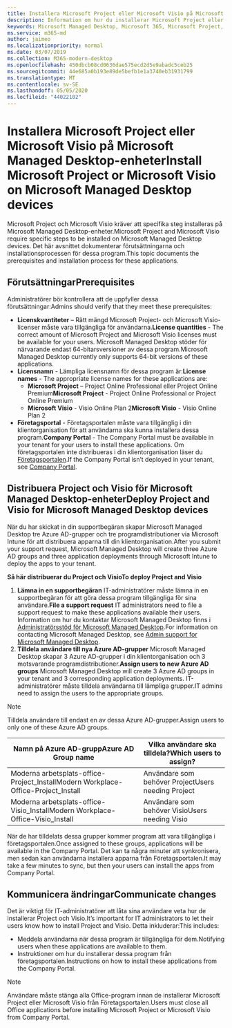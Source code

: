 ```yaml
---
title: Installera Microsoft Project eller Microsoft Visio på Microsoft Managed Desktop-enheter
description: Information om hur du installerar Microsoft Project eller Microsoft Visio på Microsoft Managed Desktop-enheter
keywords: Microsoft Managed Desktop, Microsoft 365, Microsoft Project, Microsoft Visio
ms.service: m365-md
author: jaimeo
ms.localizationpriority: normal
ms.date: 03/07/2019
ms.collection: M365-modern-desktop
ms.openlocfilehash: 450dbcb08cd0636dae575ecd2d5e9abadc5ceb25
ms.sourcegitcommit: 44e685a0b193e89de5befb1e1a3740eb31931799
ms.translationtype: MT
ms.contentlocale: sv-SE
ms.lasthandoff: 05/05/2020
ms.locfileid: "44022102"
---
```

# <a name="install-microsoft-project-or-microsoft-visio-on-microsoft-managed-desktop-devices"></a><span data-ttu-id="b309f-104">Installera Microsoft Project eller Microsoft Visio på Microsoft Managed Desktop-enheter</span><span class="sxs-lookup"><span data-stu-id="b309f-104">Install Microsoft Project or Microsoft Visio on Microsoft Managed Desktop devices</span></span>

<span data-ttu-id="b309f-105">Microsoft Project och Microsoft Visio kräver att specifika steg installeras på Microsoft Managed Desktop-enheter.</span><span class="sxs-lookup"><span data-stu-id="b309f-105">Microsoft Project and Microsoft Visio require specific steps to be installed on Microsoft Managed Desktop devices.</span></span> <span data-ttu-id="b309f-106">Det här avsnittet dokumenterar förutsättningarna och installationsprocessen för dessa program.</span><span class="sxs-lookup"><span data-stu-id="b309f-106">This topic documents the prerequisites and installation process for these applications.</span></span>

## <a name="prerequisites"></a><span data-ttu-id="b309f-107">Förutsättningar</span><span class="sxs-lookup"><span data-stu-id="b309f-107">Prerequisites</span></span>

<span data-ttu-id="b309f-108">Administratörer bör kontrollera att de uppfyller dessa förutsättningar:</span><span class="sxs-lookup"><span data-stu-id="b309f-108">Admins should verify that they meet these prerequisites:</span></span>
- <span data-ttu-id="b309f-109">**Licenskvantiteter** – Rätt mängd Microsoft Project- och Microsoft Visio-licenser måste vara tillgängliga för användarna.</span><span class="sxs-lookup"><span data-stu-id="b309f-109">**License quantities** - The correct amount of Microsoft Project and Microsoft Visio licenses must be available for your users.</span></span> <span data-ttu-id="b309f-110">Microsoft Managed Desktop stöder för närvarande endast 64-bitarsversioner av dessa program.</span><span class="sxs-lookup"><span data-stu-id="b309f-110">Microsoft Managed Desktop currently only supports 64-bit versions of these applications.</span></span> 
- <span data-ttu-id="b309f-111">**Licensnamn** - Lämpliga licensnamn för dessa program är:</span><span class="sxs-lookup"><span data-stu-id="b309f-111">**License names** - The appropriate license names for these applications are:</span></span>
    - <span data-ttu-id="b309f-112">**Microsoft Project** – Project Online Professional eller Project Online Premium</span><span class="sxs-lookup"><span data-stu-id="b309f-112">**Microsoft Project** - Project Online Professional or Project Online Premium</span></span>
    - <span data-ttu-id="b309f-113">**Microsoft Visio** - Visio Online Plan 2</span><span class="sxs-lookup"><span data-stu-id="b309f-113">**Microsoft Visio** - Visio Online Plan 2</span></span>
- <span data-ttu-id="b309f-114">**Företagsportal** - Företagsportalen måste vara tillgänglig i din klientorganisation för att användarna ska kunna installera dessa program.</span><span class="sxs-lookup"><span data-stu-id="b309f-114">**Company Portal** -  The Company Portal must be available in your tenant for your users to install these applications.</span></span> <span data-ttu-id="b309f-115">Om företagsportalen inte distribueras i din klientorganisation läser du [Företagsportalen](company-portal.md).</span><span class="sxs-lookup"><span data-stu-id="b309f-115">If the Company Portal isn’t deployed in your tenant, see [Company Portal](company-portal.md).</span></span>

## <a name="deploy-project-and-visio-for-microsoft-managed-desktop-devices"></a><span data-ttu-id="b309f-116">Distribuera Project och Visio för Microsoft Managed Desktop-enheter</span><span class="sxs-lookup"><span data-stu-id="b309f-116">Deploy Project and Visio for Microsoft Managed Desktop devices</span></span>
<span data-ttu-id="b309f-117">När du har skickat in din supportbegäran skapar Microsoft Managed Desktop tre Azure AD-grupper och tre programdistributioner via Microsoft Intune för att distribuera apparna till din klientorganisation.</span><span class="sxs-lookup"><span data-stu-id="b309f-117">After you submit your support request, Microsoft Managed Desktop will create three Azure AD groups and three application deployments through Microsoft Intune to deploy the apps to your tenant.</span></span>  

<span data-ttu-id="b309f-118">**Så här distribuerar du Project och Visio**</span><span class="sxs-lookup"><span data-stu-id="b309f-118">**To deploy Project and Visio**</span></span>
1. <span data-ttu-id="b309f-119">**Lämna in en supportbegäran** IT-administratörer måste lämna in en supportbegäran för att göra dessa program tillgängliga för sina användare.</span><span class="sxs-lookup"><span data-stu-id="b309f-119">**File a support request** IT administrators need to file a support request to make these applications available their users.</span></span> <span data-ttu-id="b309f-120">Information om hur du kontaktar Microsoft Managed Desktop finns i [Administratörsstöd för Microsoft Managed Desktop](../working-with-managed-desktop/admin-support.md).</span><span class="sxs-lookup"><span data-stu-id="b309f-120">For information on contacting Microsoft Managed Desktop, see [Admin support for Microsoft Managed Desktop](../working-with-managed-desktop/admin-support.md).</span></span>
2. <span data-ttu-id="b309f-121">**Tilldela användare till nya Azure AD-grupper** Microsoft Managed Desktop skapar 3 Azure AD-grupper i din klientorganisation och 3 motsvarande programdistributioner.</span><span class="sxs-lookup"><span data-stu-id="b309f-121">**Assign users to new Azure AD groups** Microsoft Managed Desktop will create 3 Azure AD groups in your tenant and 3 corresponding application deployments.</span></span> <span data-ttu-id="b309f-122">IT-administratörer måste tilldela användarna till lämpliga grupper.</span><span class="sxs-lookup"><span data-stu-id="b309f-122">IT admins need to assign the users to the appropriate groups.</span></span>

>[!NOTE]
><span data-ttu-id="b309f-123">Tilldela användare till endast en av dessa Azure AD-grupper.</span><span class="sxs-lookup"><span data-stu-id="b309f-123">Assign users to only one of these Azure AD groups.</span></span> 

<span data-ttu-id="b309f-124">Namn på Azure AD-grupp</span><span class="sxs-lookup"><span data-stu-id="b309f-124">Azure AD Group name</span></span> | <span data-ttu-id="b309f-125">Vilka användare ska tilldela?</span><span class="sxs-lookup"><span data-stu-id="b309f-125">Which users to assign?</span></span>   
 --- | ---
<span data-ttu-id="b309f-126">Moderna arbetsplats-office-Project_Install</span><span class="sxs-lookup"><span data-stu-id="b309f-126">Modern Workplace-Office-Project_Install</span></span> | <span data-ttu-id="b309f-127">Användare som behöver Project</span><span class="sxs-lookup"><span data-stu-id="b309f-127">Users needing Project</span></span>
<span data-ttu-id="b309f-128">Moderna arbetsplats-office-Visio_Install</span><span class="sxs-lookup"><span data-stu-id="b309f-128">Modern Workplace-Office-Visio_Install</span></span> | <span data-ttu-id="b309f-129">Användare som behöver Visio</span><span class="sxs-lookup"><span data-stu-id="b309f-129">Users needing Visio</span></span>

<span data-ttu-id="b309f-130">När de har tilldelats dessa grupper kommer program att vara tillgängliga i företagsportalen.</span><span class="sxs-lookup"><span data-stu-id="b309f-130">Once assigned to these groups, applications will be available in the Company Portal.</span></span> <span data-ttu-id="b309f-131">Det kan ta några minuter att synkronisera, men sedan kan användarna installera apparna från Företagsportalen.</span><span class="sxs-lookup"><span data-stu-id="b309f-131">It may take a few minutes to sync, but then your users can install the apps from Company Portal.</span></span> 

## <a name="communicate-changes"></a><span data-ttu-id="b309f-132">Kommunicera ändringar</span><span class="sxs-lookup"><span data-stu-id="b309f-132">Communicate changes</span></span>
<span data-ttu-id="b309f-133">Det är viktigt för IT-administratörer att låta sina användare veta hur de installerar Project och Visio.</span><span class="sxs-lookup"><span data-stu-id="b309f-133">It’s important for IT administrators to let their users know how to install Project and Visio.</span></span> <span data-ttu-id="b309f-134">Detta inkluderar:</span><span class="sxs-lookup"><span data-stu-id="b309f-134">This includes:</span></span> 
- <span data-ttu-id="b309f-135">Meddela användarna när dessa program är tillgängliga för dem.</span><span class="sxs-lookup"><span data-stu-id="b309f-135">Notifying users when these applications are available to them.</span></span> 
- <span data-ttu-id="b309f-136">Instruktioner om hur du installerar dessa program från företagsportalen.</span><span class="sxs-lookup"><span data-stu-id="b309f-136">Instructions on how to install these applications from the Company Portal.</span></span>

>[!NOTE]
><span data-ttu-id="b309f-137">Användare måste stänga alla Office-program innan de installerar Microsoft Project eller Microsoft Visio från Företagsportalen.</span><span class="sxs-lookup"><span data-stu-id="b309f-137">Users must close all Office applications before installing Microsoft Project or Microsoft Visio from Company Portal.</span></span> 
